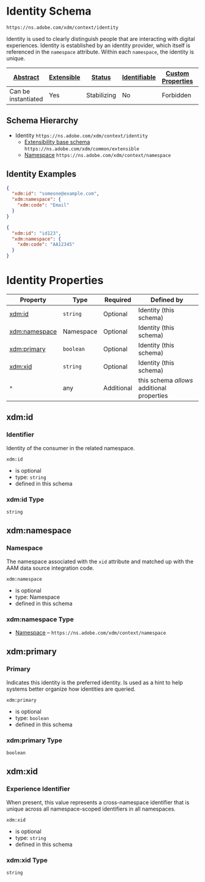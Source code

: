 
# Identity Schema

```
https://ns.adobe.com/xdm/context/identity
```

Identity is used to clearly distinguish people that are interacting with digital experiences. Identity is established by an identity provider, which itself is referenced in the `namespace` attribute. Within each `namespace`, the identity is unique.

| [Abstract](../../abstract.md) | [Extensible](../../extensions.md) | [Status](../../status.md) | [Identifiable](../../id.md) | [Custom Properties](../../extensions.md) | [Additional Properties](../../extensions.md) | Defined In |
|-------------------------------|-----------------------------------|---------------------------|-----------------------------|------------------------------------------|----------------------------------------------|------------|
| Can be instantiated | Yes | Stabilizing | No | Forbidden | Permitted | [context/identity.schema.json](context/identity.schema.json) |
## Schema Hierarchy

* Identity `https://ns.adobe.com/xdm/context/identity`
  * [Extensibility base schema](../common/extensible.schema.md) `https://ns.adobe.com/xdm/common/extensible`
  * [Namespace](namespace.schema.md) `https://ns.adobe.com/xdm/context/namespace`


## Identity Examples

```json
{
  "xdm:id": "someone@example.com",
  "xdm:namespace": {
    "xdm:code": "Email"
  }
}
```

```json
{
  "xdm:id": "id123",
  "xdm:namespace": {
    "xdm:code": "AA12345"
  }
}
```


# Identity Properties

| Property | Type | Required | Defined by |
|----------|------|----------|------------|
| [xdm:id](#xdmid) | `string` | Optional | Identity (this schema) |
| [xdm:namespace](#xdmnamespace) | Namespace | Optional | Identity (this schema) |
| [xdm:primary](#xdmprimary) | `boolean` | Optional | Identity (this schema) |
| [xdm:xid](#xdmxid) | `string` | Optional | Identity (this schema) |
| `*` | any | Additional | this schema *allows* additional properties |

## xdm:id
### Identifier

Identity of the consumer in the related namespace.

`xdm:id`
* is optional
* type: `string`
* defined in this schema

### xdm:id Type


`string`






## xdm:namespace
### Namespace

The namespace associated with the `xid` attribute and matched up with the AAM data source integration code.

`xdm:namespace`
* is optional
* type: Namespace
* defined in this schema

### xdm:namespace Type


* [Namespace](namespace.schema.md) – `https://ns.adobe.com/xdm/context/namespace`





## xdm:primary
### Primary

Indicates this identity is the preferred identity. Is used as a hint to help systems better organize how identities are queried.

`xdm:primary`
* is optional
* type: `boolean`
* defined in this schema

### xdm:primary Type


`boolean`





## xdm:xid
### Experience Identifier

When present, this value represents a cross-namespace identifier that is unique across all namespace-scoped identifiers in all namespaces.

`xdm:xid`
* is optional
* type: `string`
* defined in this schema

### xdm:xid Type


`string`





